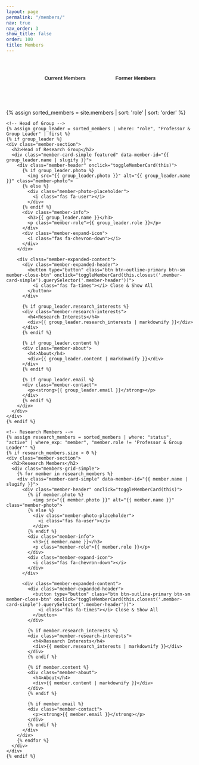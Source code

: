 ```yaml
---
layout: page
permalink: "/members/"
nav: true
nav_order: 3
show_title: false
order: 100
title: Members
---
```


<div class="members-page">
  <!-- Simple Navigation -->
  <div class="members-nav-simple">
    <div class="nav-buttons-container">
      <button id="btn-current" class="nav-btn active" onclick="showSection('current')">Current Members</button>
      <button id="btn-alumni" class="nav-btn" onclick="showSection('alumni')">Former Members</button>
    </div>
  </div>

  <!-- Current Members Section -->
  <div id="current-section" class="members-content-section active">
    {% assign sorted_members = site.members | sort: 'role' | sort: 'order' %}

    <!-- Head of Group -->
    {% assign group_leader = sorted_members | where: "role", "Professor & Group Leader" | first %}
    {% if group_leader %}
    <div class="member-section">
      <h2>Head of Research Group</h2>
      <div class="member-card-simple featured" data-member-id="{{ group_leader.name | slugify }}">
        <div class="member-header" onclick="toggleMemberCard(this)">
          {% if group_leader.photo %}
            <img src="{{ group_leader.photo }}" alt="{{ group_leader.name }}" class="member-photo">
          {% else %}
            <div class="member-photo-placeholder">
              <i class="fas fa-user"></i>
            </div>
          {% endif %}
          <div class="member-info">
            <h3>{{ group_leader.name }}</h3>
            <p class="member-role">{{ group_leader.role }}</p>
          </div>
          <div class="member-expand-icon">
            <i class="fas fa-chevron-down"></i>
          </div>
        </div>

        <div class="member-expanded-content">
          <div class="member-expanded-header">
            <button type="button" class="btn btn-outline-primary btn-sm member-close-btn" onclick="toggleMemberCard(this.closest('.member-card-simple').querySelector('.member-header'))">
              <i class="fas fa-times"></i> Close & Show All
            </button>
          </div>

          {% if group_leader.research_interests %}
          <div class="member-research-interests">
            <h4>Research Interests</h4>
            <div>{{ group_leader.research_interests | markdownify }}</div>
          </div>
          {% endif %}

          {% if group_leader.content %}
          <div class="member-about">
            <h4>About</h4>
            <div>{{ group_leader.content | markdownify }}</div>
          </div>
          {% endif %}

          {% if group_leader.email %}
          <div class="member-contact">
            <p><strong>{{ group_leader.email }}</strong></p>
          </div>
          {% endif %}
        </div>
      </div>
    </div>
    {% endif %}

    <!-- Research Members -->
    {% assign research_members = sorted_members | where: "status", "active" | where_exp: "member", "member.role != 'Professor & Group Leader'" %}
    {% if research_members.size > 0 %}
    <div class="member-section">
      <h2>Research Members</h2>
      <div class="members-grid-simple">
        {% for member in research_members %}
        <div class="member-card-simple" data-member-id="{{ member.name | slugify }}">
          <div class="member-header" onclick="toggleMemberCard(this)">
            {% if member.photo %}
              <img src="{{ member.photo }}" alt="{{ member.name }}" class="member-photo">
            {% else %}
              <div class="member-photo-placeholder">
                <i class="fas fa-user"></i>
              </div>
            {% endif %}
            <div class="member-info">
              <h3>{{ member.name }}</h3>
              <p class="member-role">{{ member.role }}</p>
            </div>
            <div class="member-expand-icon">
              <i class="fas fa-chevron-down"></i>
            </div>
          </div>

          <div class="member-expanded-content">
            <div class="member-expanded-header">
              <button type="button" class="btn btn-outline-primary btn-sm member-close-btn" onclick="toggleMemberCard(this.closest('.member-card-simple').querySelector('.member-header'))">
                <i class="fas fa-times"></i> Close & Show All
              </button>
            </div>

            {% if member.research_interests %}
            <div class="member-research-interests">
              <h4>Research Interests</h4>
              <div>{{ member.research_interests | markdownify }}</div>
            </div>
            {% endif %}

            {% if member.content %}
            <div class="member-about">
              <h4>About</h4>
              <div>{{ member.content | markdownify }}</div>
            </div>
            {% endif %}

            {% if member.email %}
            <div class="member-contact">
              <p><strong>{{ member.email }}</strong></p>
            </div>
            {% endif %}
          </div>
        </div>
        {% endfor %}
      </div>
    </div>
    {% endif %}
  </div>

  <!-- Alumni Section -->
  <div id="alumni-section" class="members-content-section">
    {% assign alumni_members = sorted_members | where: "status", "alumni" %}
    {% if alumni_members.size > 0 %}
    <div class="member-section">
      <h2>Former Members</h2>
      <div class="members-grid-simple">
        {% for member in alumni_members %}
        <div class="member-card-simple former">
          <div class="member-header">
            {% if member.photo %}
              <img src="{{ member.photo }}" alt="{{ member.name }}" class="member-photo">
            {% else %}
              <div class="member-photo-placeholder">
                <i class="fas fa-user"></i>
              </div>
            {% endif %}
            <div class="member-info">
              <h3>{{ member.name }}</h3>
              <p class="member-role">{{ member.role }}</p>
              {% if member.graduation %}
                <p class="member-graduation">{{ member.graduation }}</p>
              {% endif %}
            </div>
          </div>

          <div class="member-contact">
            {% if member.email %}
              <p><strong>{{ member.email }}</strong></p>
            {% endif %}
          </div>
        </div>
        {% endfor %}
      </div>
    </div>
    {% endif %}
  </div>
</div>

<script>
// Simple section switching
function showSection(sectionName) {
  // Hide all sections
  document.querySelectorAll('.members-content-section').forEach(section => {
    section.classList.remove('active');
  });

  // Remove active class from all buttons
  document.querySelectorAll('.nav-btn').forEach(btn => {
    btn.classList.remove('active');
  });

  // Show selected section
  document.getElementById(sectionName + '-section').classList.add('active');

  // Update button active states
  const btnCurrent = document.getElementById('btn-current');
  const btnAlumni = document.getElementById('btn-alumni');
  if (btnCurrent && btnAlumni) {
    btnCurrent.classList.toggle('active', sectionName === 'current');
    btnAlumni.classList.toggle('active', sectionName === 'alumni');
  }
}

// Simple card expand/collapse functionality - only one expanded at a time, hides all others
function toggleMemberCard(headerElement) {
  const card = headerElement.closest('.member-card-simple');
  const expandedContent = card.querySelector('.member-expanded-content');
  const expandIcon = card.querySelector('.member-expand-icon i');

  // If this card is already expanded, collapse it
  if (expandedContent.style.display === 'block') {
    expandedContent.style.display = 'none';
    expandIcon.classList.remove('fa-chevron-up');
    expandIcon.classList.add('fa-chevron-down');
    card.classList.remove('expanded');
    return;
  }

  // Collapse all other expanded cards first
  document.querySelectorAll('.member-card-simple.expanded').forEach(expandedCard => {
    if (expandedCard !== card) {
      const otherContent = expandedCard.querySelector('.member-expanded-content');
      const otherIcon = expandedCard.querySelector('.member-expand-icon i');

      if (otherContent) {
        otherContent.style.display = 'none';
      }
      if (otherIcon) {
        otherIcon.classList.remove('fa-chevron-up');
        otherIcon.classList.add('fa-chevron-down');
      }
      expandedCard.classList.remove('expanded');
    }
  });

  // Expand the clicked card
  expandedContent.style.display = 'block';
  expandIcon.classList.remove('fa-chevron-down');
  expandIcon.classList.add('fa-chevron-up');
  card.classList.add('expanded');
}

// Apply initial section from URL (?section=alumni|current)
document.addEventListener('DOMContentLoaded', function() {
  try {
    const params = new URLSearchParams(window.location.search);
    const section = (params.get('section') || '').toLowerCase();
    if (section === 'alumni' || section === 'former') {
      showSection('alumni');
    } else if (section === 'current') {
      showSection('current');
    }
  } catch (_) {}
});
</script>

<style>
/* Simple, clean styles - much less code than the complex version */

.members-nav-simple {
  padding: 2rem 0;
  margin-bottom: 2rem;
  text-align: center;
}

.nav-buttons-container {
  display: flex;
  gap: 1rem;
  justify-content: center;
}

.nav-btn {
  background: transparent;
  border: 2px solid var(--primary);
  color: var(--primary);
  padding: 0.75rem 2rem;
  border-radius: 20px;
  font-weight: 600;
  cursor: pointer;
  transition: all 0.3s ease;
}

.nav-btn:hover {
  background: var(--primary);
  color: var(--primary-text);
}

.nav-btn.active {
  background: var(--primary);
  color: var(--primary-text);
}

.members-content-section {
  display: none;
}

.members-content-section.active {
  display: block;
}

.member-section {
  margin-bottom: 3rem;
}

.member-section h2 {
  color: var(--text-primary);
  font-size: 1.5rem;
  margin-bottom: 1.5rem;
  padding-bottom: 0.5rem;
  border-bottom: 2px solid var(--primary);
}

.members-grid-simple {
  display: grid;
  grid-template-columns: repeat(auto-fit, minmax(300px, 1fr));
  gap: 1.5rem;
}

.member-card-simple {
  background: var(--bg-primary);
  border: 1px solid var(--border-color);
  border-radius: 12px;
  padding: 1.5rem;
  transition: transform 0.3s ease;
}

.member-card-simple:hover {
  transform: translateY(-2px);
  box-shadow: 0 4px 12px rgba(0, 0, 0, 0.1);
}

.member-card-simple.featured {
  border-color: var(--primary);
  background: linear-gradient(145deg, var(--bg-primary) 0%, var(--bg-secondary) 100%);
}

.member-card-simple.former {
  opacity: 0.9;
}

.member-header {
  display: flex;
  gap: 1rem;
  align-items: flex-start;
  margin-bottom: 1rem;
  cursor: pointer;
  padding: 0.5rem;
  border-radius: 8px;
  transition: background-color 0.3s ease;
}

.member-header:hover {
  background-color: var(--bg-secondary);
}

.member-photo {
  width: 60px;
  height: 60px;
  border-radius: 50%;
  object-fit: cover;
  border: 2px solid var(--primary);
}

.member-photo-placeholder {
  width: 60px;
  height: 60px;
  border-radius: 50%;
  background: var(--primary);
  color: var(--primary-text);
  display: flex;
  align-items: center;
  justify-content: center;
  font-size: 1.5rem;
}

.member-info h3 {
  margin: 0 0 0.5rem 0;
  color: var(--text-primary);
  font-size: 1.2rem;
}

.member-expand-icon {
  margin-left: auto;
  display: flex;
  align-items: center;
  color: var(--primary);
  transition: transform 0.3s ease;
}

.member-expand-icon i {
  font-size: 1.2rem;
}

.member-role {
  margin: 0;
  color: var(--primary);
  font-weight: 600;
  font-size: 0.9rem;
}

.member-graduation {
  margin: 0.5rem 0 0 0;
  color: var(--text-secondary);
  font-size: 0.8rem;
  font-style: italic;
}

.member-research-interests {
  margin-bottom: 1rem;
}

.member-research-interests h4 {
  margin: 0 0 0.5rem 0;
  color: var(--text-primary);
  font-size: 1rem;
}

.member-about {
  margin-bottom: 1rem;
}

.member-about h4 {
  margin: 0 0 0.5rem 0;
  color: var(--text-primary);
  font-size: 1rem;
}

.member-contact {
  margin-top: 1rem;
}

.btn {
  display: inline-flex;
  align-items: center;
  gap: 0.5rem;
  padding: 0.5rem 1rem;
  border-radius: 6px;
  text-decoration: none;
  font-weight: 500;
  transition: all 0.3s ease;
}

.btn-outline-primary {
  background: transparent;
  color: var(--primary);
  border: 2px solid var(--primary);
}

.btn-outline-primary:hover {
  background: var(--primary);
  color: var(--primary-text);
}

.btn-sm {
  padding: 0.4rem 0.8rem;
  font-size: 0.9rem;
}

/* Expand/Collapse functionality */
.member-expanded-content {
  display: none;
  padding: 1rem;
  border-top: 1px solid var(--border-color);
  margin-top: 1rem;
  animation: fadeIn 0.3s ease;
}

.member-card-simple.expanded {
  box-shadow: 0 8px 25px rgba(0, 0, 0, 0.15);
  border-color: var(--primary);
}

/* Hide collapsed cards and headers when any card is expanded */
.members-content-section:has(.member-card-simple.expanded) .member-card-simple:not(.expanded) {
  display: none;
}

.members-content-section:has(.member-card-simple.expanded) .member-section h2 {
  display: none;
}

/* Hide navigation buttons when any card is expanded */
div:has(.member-card-simple.expanded) .members-nav-simple {
  display: none;
}

.member-expanded-header {
  display: flex;
  justify-content: flex-end;
  margin-bottom: 1rem;
  padding-bottom: 0.5rem;
  border-bottom: 1px solid var(--border-color);
}

.member-close-btn {
  background: var(--bg-primary) !important;
  border-color: var(--primary) !important;
  color: var(--primary) !important;
  transition: all 0.3s ease;
}

.member-close-btn:hover {
  background: var(--primary) !important;
  color: var(--primary-text) !important;
  transform: scale(1.05);
}

.member-expanded-content h4 {
  margin: 0 0 0.5rem 0;
  color: var(--text-primary);
  font-size: 1rem;
  font-weight: 600;
}

.member-research-interests,
.member-about {
  margin-bottom: 1rem;
}

.member-research-interests div,
.member-about div {
  color: var(--text-secondary);
  line-height: 1.6;
}

@keyframes fadeIn {
  from {
    opacity: 0;
    transform: translateY(-10px);
  }
  to {
    opacity: 1;
    transform: translateY(0);
  }
}

/* Mobile responsive */
@media (max-width: 768px) {
  .members-grid-simple {
    grid-template-columns: 1fr;
  }

  .nav-buttons-container {
    flex-direction: column;
    align-items: center;
  }

  .member-header {
    flex-direction: column;
    text-align: center;
  }
}
</style>
